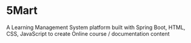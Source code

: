 # 5Mart
A Learning Management System platform built with Spring Boot, HTML, CSS, JavaScript to create Online course / documentation content 
